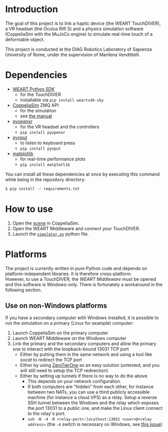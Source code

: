# Introduction
The goal of this project is to link a haptic device (the WEART TouchDIVER), a VR headset (the Oculus Rift S) and a physics simulation software (CoppeliaSim with the MuJoCo engine) to simulate real-time touch of a deformable object.

This project is conducted at the DIAG Robotics Laboratory of Sapienza University of Rome, under the supervision of Marilena Vendittelli.

# Dependencies
- [WEART Python SDK](https://github.com/WEARTHaptics/WEART-SDK-Python)
    - for the TouchDIVER
    - installable via `pip install weartsdk-sky`
- [CoppeliaSim](https://coppeliarobotics.com/) ZMQ API
    - for the simulation
    - see [the manual](https://manual.coppeliarobotics.com/en/zmqRemoteApiOverview.htm)
- [pyopenxr](https://github.com/cmbruns/pyopenxr/)
    - for the VR headset and the controllers
    - `pip install pyopenxr`
- [pynput](https://pypi.org/project/pynput/)
    - to listen to keyboard press
    - `pip install pynput`
- [matplotlib](https://pypi.org/project/matplotlib/)
    - for real-time performance plots
    - `pip install matplotlib`

You can install all these dependencies at once by executing this command while being in the repository directory:
```sh
$ pip install -r requirements.txt
```

# How to use
1. Open the [scene](<assets/CoppeliaSim scene.ttt>) in CoppeliaSim.
1. Open the WEART Middleware and connect your TouchDIVER.
1. Launch the [`simulator.py`](simulator.py) python file.

# Platforms
The project is currently written in pure Python code and depends on platform-independent libraries. It is therefore cross-platform.  
However, to use a TouchDIVER, the *WEART Middleware* must be opened and this software is Windows-only. There is fortunately a workaround in the following section.

## Use on non-Windows platforms
If you have a secondary computer with Windows installed, it is possible to run the simulation on a primary (Linux for example) computer:
1. Launch CoppeliaSim on the primary computer
1. Launch WEART Middleware on the Windows computer
1. Link the primary and the secondary computers and allow the primary one to interact with the loopback-bound 13031 TCP port
    - Either by putting them in the same network and using a tool like *socat* to redirect the TCP port
    - Either by using [ZeroTierOne](https://github.com/zerotier/ZeroTierOne) as an easy solution (untested, and you will still need to setup the TCP redirection)
    - Either by setting up tunnels if there is no way to do the above
        - This depends on your network configuration.
        - If both computers are "hidden" from each other, for instance between two NATs, you can use a third publicly accessible machine (for instance a cloud VPS) as a relay. Setup a reverse SSH tunnel between the Windows and the relay which exposes the port 13031 to a public one, and make the Linux client connect to the relay's port.
        - `ssh -N -4 -R <relay-port>:localhost:13031 <user>@<relay address>` (the `-4` switch is necessary on Windows, see [this issue](https://github.com/PowerShell/Win32-OpenSSH/issues/1265))